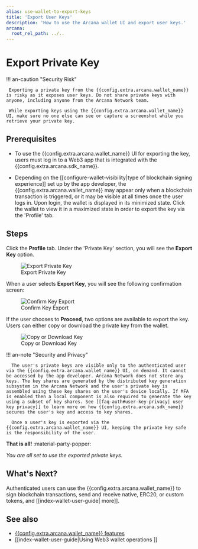 ```yaml
---
alias: use-wallet-to-export-keys
title: 'Export User Keys'
description: 'How to use the Arcana wallet UI and export user keys.'
arcana:
  root_rel_path: ../..
---
```


# Export Private Key 

!!! an-caution "Security Risk"

     Exporting a private key from the {{config.extra.arcana.wallet_name}} is risky as it exposes user keys. Do not share private keys with anyone, including anyone from the Arcana Network team.

     While exporting keys using the {{config.extra.arcana.wallet_name}} UI, make sure no one else can see or capture a screenshot while you retrieve your private key.

## Prerequisites

* To use the {{config.extra.arcana.wallet_name}} UI for exporting the key, users must log in to a Web3 app that is integrated with the {{config.extra.arcana.sdk_name}}.

* Depending on the [[configure-wallet-visibility|type of blockchain signing experience]] set up by the app developer, the {{config.extra.arcana.wallet_name}} may appear only when a blockchain transaction is triggered, or it may be visible at all times once the user logs in. Upon login, the wallet is displayed in its minimized state. Click the wallet to view it in a maximized state in order to export the key via the 'Profile' tab.

## Steps 

Click the **Profile** tab. Under the 'Private Key' section, you will see the **Export Key** option.

<figure markdown="span">
  <img class="an-screenshots-noeffects width_35pc" alt="Export Private Key" src="{{config.extra.arcana.img_dir}}/an_wallet_export_key_screen.{{config.extra.arcana.img_png}}"/>
  <figcaption>Export Private Key</figcaption>
</figure>

When a user selects **Export Key**, you will see the following confirmation screen:

<figure markdown="span">
  <img class="an-screenshots-noeffects width_35pc" alt="Confirm Key Export" src="{{config.extra.arcana.img_dir}}/an_wallet_export_key_confirm.{{config.extra.arcana.img_png}}"/>
  <figcaption>Confirm Key Export</figcaption>
</figure>

If the user chooses to **Proceed**, two options are available to export the key. Users can either copy or download the private key from the wallet.  

<figure markdown="span">
  <img class="an-screenshots-noeffects width_35pc" alt="Copy or Download Key" src="{{config.extra.arcana.img_dir}}/an_wallet_export_key_copy.{{config.extra.arcana.img_png}}"/>
  <figcaption>Copy or Download Key</figcaption>
</figure>

!!! an-note "Security and Privacy"

      The user's private keys are visible only to the authenticated user via the {{config.extra.arcana.wallet_name}} UI, on demand. It cannot be accessed by the app developer. Arcana Network does not store any keys. The key shares are generated by the distributed key generation subsystem in the Arcana Network and the user's private key is assembled using these key shares on the user's device locally. If MFA is enabled then a local component is also required to generate the key using a subset of key shares. See [[faq-auth#user-key-privacy| user key privacy]] to learn more on how {{config.extra.arcana.sdk_name}} secures the user's key and access to key shares.

      Once a user's key is exported via the {{config.extra.arcana.wallet_name}} UI, keeping the private key safe is the responsibility of the user. 

**That is all!**  :material-party-popper:

*You are all set to use the exported private keys.*

## What's Next?

Authenticated users can use the {{config.extra.arcana.wallet_name}} to sign blockchain transactions, send and receive native, ERC20, or custom tokens, and [[index-wallet-user-guide| more]].

## See also

* [{{config.extra.arcana.wallet_name}} features]({{page.meta.arcana.root_rel_path}}/concepts/anwallet/index.md)
* [[index-wallet-user-guide|Using Web3 wallet operations ]]